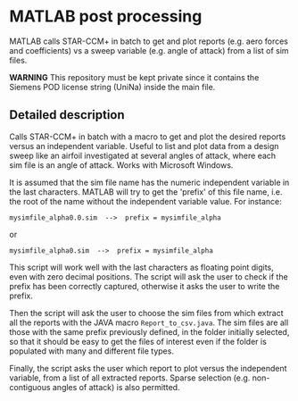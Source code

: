 # MATLAB post processing
MATLAB calls STAR-CCM+ in batch to get and plot reports (e.g. aero forces and coefficients) vs a sweep variable (e.g. angle of attack) from a list of sim files.

**WARNING** This repository must be kept private since it contains the Siemens POD license string (UniNa) inside the main file.

## Detailed description
Calls STAR-CCM+ in batch with a macro to get and plot the desired reports
versus an independent variable. Useful to list and plot data from a
design sweep like an airfoil investigated at several angles of attack,
where each sim file is an angle of attack. Works with Microsoft Windows.

It is assumed that the sim file name has the numeric independent variable
in the last characters. MATLAB will try to get the 'prefix' of this file
name, i.e. the root of the name without the independent variable value.
For instance:

`mysimfile_alpha0.0.sim  -->  prefix = mysimfile_alpha`

or

`mysimfile_alpha0.sim  -->  prefix = mysimfile_alpha`

This script will work well with the last characters as floating point
digits, even with zero decimal positions. The script will ask the user to
check if the prefix has been correctly captured, otherwise it asks the
user to write the prefix.

Then the script will ask the user to choose the sim files from which 
extract all the reports with the JAVA macro `Report_to_csv.java`. The sim
files are all those with the same prefix previously defined, in the
folder initially selected, so that it should be easy to get the files of
interest even if the folder is populated with many and different file
types.

Finally, the script asks the user which report to plot versus the
independent variable, from a list of all extracted reports. Sparse
selection (e.g. non-contiguous angles of attack) is also permitted.
